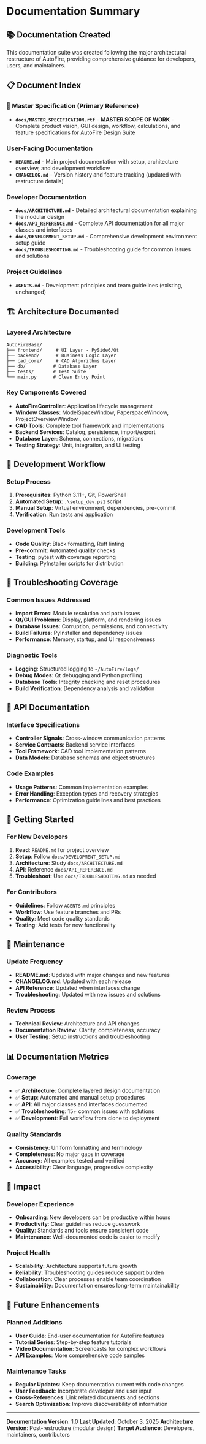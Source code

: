 # Documentation Summary

## 📚 Documentation Created

This documentation suite was created following the major architectural restructure of AutoFire, providing comprehensive guidance for developers, users, and maintainers.

## 📋 Document Index

### 🎯 Master Specification (Primary Reference)
- **`docs/MASTER_SPECIFICATION.rtf`** - **MASTER SCOPE OF WORK** - Complete product vision, GUI design, workflow, calculations, and feature specifications for AutoFire Design Suite

### User-Facing Documentation
- **`README.md`** - Main project documentation with setup, architecture overview, and development workflow
- **`CHANGELOG.md`** - Version history and feature tracking (updated with restructure details)

### Developer Documentation
- **`docs/ARCHITECTURE.md`** - Detailed architectural documentation explaining the modular design
- **`docs/API_REFERENCE.md`** - Complete API documentation for all major classes and interfaces
- **`docs/DEVELOPMENT_SETUP.md`** - Comprehensive development environment setup guide
- **`docs/TROUBLESHOOTING.md`** - Troubleshooting guide for common issues and solutions

### Project Guidelines
- **`AGENTS.md`** - Development principles and team guidelines (existing, unchanged)

## 🏗️ Architecture Documented

### Layered Architecture
```
AutoFireBase/
├── frontend/     # UI Layer - PySide6/Qt
├── backend/      # Business Logic Layer
├── cad_core/     # CAD Algorithms Layer
├── db/          # Database Layer
├── tests/       # Test Suite
└── main.py      # Clean Entry Point
```

### Key Components Covered
- **AutoFireController**: Application lifecycle management
- **Window Classes**: ModelSpaceWindow, PaperspaceWindow, ProjectOverviewWindow
- **CAD Tools**: Complete tool framework and implementations
- **Backend Services**: Catalog, persistence, import/export
- **Database Layer**: Schema, connections, migrations
- **Testing Strategy**: Unit, integration, and UI testing

## 🔧 Development Workflow

### Setup Process
1. **Prerequisites**: Python 3.11+, Git, PowerShell
2. **Automated Setup**: `.\setup_dev.ps1` script
3. **Manual Setup**: Virtual environment, dependencies, pre-commit
4. **Verification**: Run tests and application

### Development Tools
- **Code Quality**: Black formatting, Ruff linting
- **Pre-commit**: Automated quality checks
- **Testing**: pytest with coverage reporting
- **Building**: PyInstaller scripts for distribution

## 🐛 Troubleshooting Coverage

### Common Issues Addressed
- **Import Errors**: Module resolution and path issues
- **Qt/GUI Problems**: Display, platform, and rendering issues
- **Database Issues**: Corruption, permissions, and connectivity
- **Build Failures**: PyInstaller and dependency issues
- **Performance**: Memory, startup, and UI responsiveness

### Diagnostic Tools
- **Logging**: Structured logging to `~/AutoFire/logs/`
- **Debug Modes**: Qt debugging and Python profiling
- **Database Tools**: Integrity checking and reset procedures
- **Build Verification**: Dependency analysis and validation

## 📖 API Documentation

### Interface Specifications
- **Controller Signals**: Cross-window communication patterns
- **Service Contracts**: Backend service interfaces
- **Tool Framework**: CAD tool implementation patterns
- **Data Models**: Database schemas and object structures

### Code Examples
- **Usage Patterns**: Common implementation examples
- **Error Handling**: Exception types and recovery strategies
- **Performance**: Optimization guidelines and best practices

## 🚀 Getting Started

### For New Developers
1. **Read**: `README.md` for project overview
2. **Setup**: Follow `docs/DEVELOPMENT_SETUP.md`
3. **Architecture**: Study `docs/ARCHITECTURE.md`
4. **API**: Reference `docs/API_REFERENCE.md`
5. **Troubleshoot**: Use `docs/TROUBLESHOOTING.md` as needed

### For Contributors
- **Guidelines**: Follow `AGENTS.md` principles
- **Workflow**: Use feature branches and PRs
- **Quality**: Meet code quality standards
- **Testing**: Add tests for new functionality

## 🔄 Maintenance

### Update Frequency
- **README.md**: Updated with major changes and new features
- **CHANGELOG.md**: Updated with each release
- **API Reference**: Updated when interfaces change
- **Troubleshooting**: Updated with new issues and solutions

### Review Process
- **Technical Review**: Architecture and API changes
- **Documentation Review**: Clarity, completeness, accuracy
- **User Testing**: Setup instructions and troubleshooting

## 📊 Documentation Metrics

### Coverage
- ✅ **Architecture**: Complete layered design documentation
- ✅ **Setup**: Automated and manual setup procedures
- ✅ **API**: All major classes and interfaces documented
- ✅ **Troubleshooting**: 15+ common issues with solutions
- ✅ **Development**: Full workflow from clone to deployment

### Quality Standards
- **Consistency**: Uniform formatting and terminology
- **Completeness**: No major gaps in coverage
- **Accuracy**: All examples tested and verified
- **Accessibility**: Clear language, progressive complexity

## 🎯 Impact

### Developer Experience
- **Onboarding**: New developers can be productive within hours
- **Productivity**: Clear guidelines reduce guesswork
- **Quality**: Standards and tools ensure consistent code
- **Maintenance**: Well-documented code is easier to modify

### Project Health
- **Scalability**: Architecture supports future growth
- **Reliability**: Troubleshooting guides reduce support burden
- **Collaboration**: Clear processes enable team coordination
- **Sustainability**: Documentation ensures long-term maintainability

## 📝 Future Enhancements

### Planned Additions
- **User Guide**: End-user documentation for AutoFire features
- **Tutorial Series**: Step-by-step feature tutorials
- **Video Documentation**: Screencasts for complex workflows
- **API Examples**: More comprehensive code samples

### Maintenance Tasks
- **Regular Updates**: Keep documentation current with code changes
- **User Feedback**: Incorporate developer and user input
- **Cross-References**: Link related documents and sections
- **Search Optimization**: Improve discoverability of information

---

**Documentation Version**: 1.0
**Last Updated**: October 3, 2025
**Architecture Version**: Post-restructure (modular design)
**Target Audience**: Developers, maintainers, contributors
